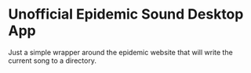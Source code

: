 # Unofficial Epidemic Sound Desktop App

Just a simple wrapper around the epidemic website that will write the current song to a directory.